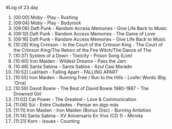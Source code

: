 #Log of 23 day

1. [00:00] Moby - Play - Rushing
1. [09:04] Moby - Play - Bodyrock
1. [09:06] Daft Punk - Random Access Memories - Give Life Back to Music
1. [09:10] Daft Punk - Random Access Memories - The Game of Love
1. [09:16] Daft Punk - Random Access Memories - Give Life Back to Music
1. [10:28] King Crimson - In the Court of the Crimson King - The Court of the Crimson King/The Return of the Fire Witch/The Dance of The
1. [10:37] System of a Down - Toxicity - Prison Song (Live)
1. [10:40] Iron Maiden - Wildest Dreams - Pass the Jam
1. [10:48] Santa Sabina - Santa Sabina - Azul Casi Morado
1. [10:52] LukHash - Falling Apart - FALLING APART
1. [10:55] Iron Maiden - Running Free / Run to the Hills - Losfer Words (Big 'Orra)
1. [10:59] David Bowie - The Best of David Bowie 1980-1987 - The Drowned Girl
1. [11:02] Cat Power - The Greatest - Love & Communication
1. [11:06] Súi - Entre Ciudades - Pensar en algo más
1. [11:11] Iron Maiden - Iron Maiden (Bonus Disс) - Burning Ambition
1. [11:14] Santa Sabina - XV Aniversario En Vivo (CD 1) - Mírrota
1. [11:21] Korn - Issues - Counting
